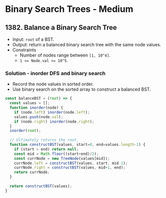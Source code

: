 # Binary Search Trees - Medium

## 1382. Balance a Binary Search Tree
- Input: `root` of a BST.
- Output: return a balanced binary search tree with the same node values.
- Constraints
  - Number of nodes range between `[1, 10^4]`.
  - `1 <= Node.val <= 10^5`.
### Solution - inorder DFS and binary search
- Record the node values in sorted order.
- Use binary search on the sorted array to construct a balanced BST.
```js
const balanceBST = (root) => {
  const values = [];
  function inorder(node) {
    if (node.left) inorder(node.left);
    values.push(node.val);
    if (node.right) inorder(node.right);
  }
  inorder(root);
  
  // Ultimately returns the root.
  function constructBST(values, start=0, end=values.length-1) {
    if (start > end) return null;
    const mid = Math.floor((start+end)/2);
    const currNode = new TreeNode(values[mid]);
    currNode.left = constructBST(values, start, mid-1);
    currNode.right = constructBST(values, mid+1, end);
    return currNode;
  }
  
  return constructBST(values);
}
```
